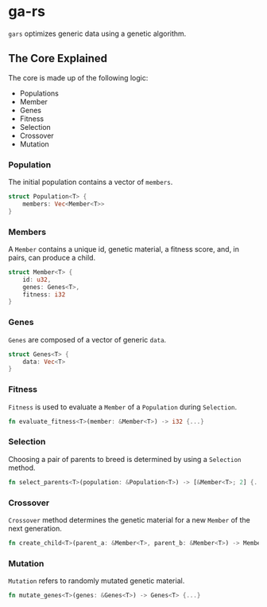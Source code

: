 # ga-rs

`gars` optimizes generic data using a genetic algorithm.

## The Core Explained

The core is made up of the following logic:

- Populations
- Member
- Genes
- Fitness
- Selection
- Crossover
- Mutation

### Population

The initial population contains a vector of `members`.

```rs
struct Population<T> {
    members: Vec<Member<T>>
}
```

### Members

A `Member` contains a unique id, genetic material, a fitness score, and, in pairs, can produce a child.

```rs
struct Member<T> {
    id: u32,
    genes: Genes<T>,
    fitness: i32
}
```

### Genes

`Genes` are composed of a vector of generic `data`.

```rs
struct Genes<T> {
    data: Vec<T>
}
```

### Fitness

`Fitness` is used to evaluate a `Member` of a `Population` during `Selection`.

```rs
fn evaluate_fitness<T>(member: &Member<T>) -> i32 {...}
```

### Selection

Choosing a pair of parents to breed is determined by using a `Selection` method.

```rs
fn select_parents<T>(population: &Population<T>) -> [&Member<T>; 2] {...}
```

### Crossover

`Crossover` method determines the genetic material for a new `Member` of the next generation.

```rs
fn create_child<T>(parent_a: &Member<T>, parent_b: &Member<T>) -> Member<T> {...}
```

### Mutation

`Mutation` refers to randomly mutated genetic material.

```rs
fn mutate_genes<T>(genes: &Genes<T>) -> Genes<T> {...}
```
